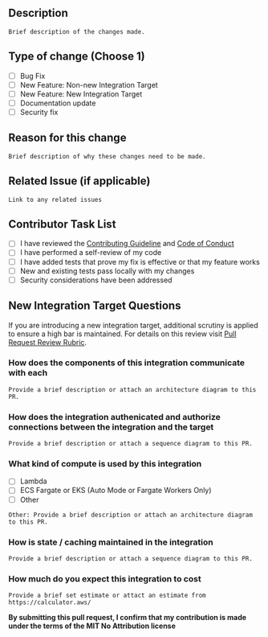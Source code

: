## Description

`Brief description of the changes made.`

## Type of change (Choose 1)

- [ ] Bug Fix
- [ ] New Feature: Non-new Integration Target
- [ ] New Feature: New Integration Target
- [ ] Documentation update
- [ ] Security fix

## Reason for this change

`Brief description of why these changes need to be made.`

## Related Issue (if applicable)

`Link to any related issues`

## Contributor Task List

- [ ] I have reviewed the [Contributing Guideline](../CONTRIBUTING.md) and [Code of Conduct](../CODE_OF_CONDUCT.md)
- [ ] I have performed a self-review of my code
- [ ] I have added tests that prove my fix is effective or that my feature works
- [ ] New and existing tests pass locally with my changes
- [ ] Security considerations have been addressed

## New Integration Target Questions

If you are introducing a new integration target, additional scrutiny is applied to ensure a high bar is maintained.
For details on this review visit [Pull Request Review Rubric](../PR_REVIEW_RUBRIC.md).

### How does the components of this integration communicate with each

`Provide a brief description or attach an architecture diagram to this PR.`

### How does the integration authenicated and authorize connections between the integration and the target

`Provide a brief description or attach a sequence diagram to this PR.`

### What kind of compute is used by this integration

- [ ] Lambda
- [ ] ECS Fargate or EKS (Auto Mode or Fargate Workers Only)
- [ ] Other

`Other: Provide a brief description or attach an architecture diagram to this PR.`

### How is state / caching maintained in the integration

`Provide a brief description or attach a sequence diagram to this PR.`

### How much do you expect this integration to cost

`Provide a brief set estimate or attact an estimate from https://calculator.aws/`

**By submitting this pull request, I confirm that my contribution is made under the terms of the MIT No Attribution license**